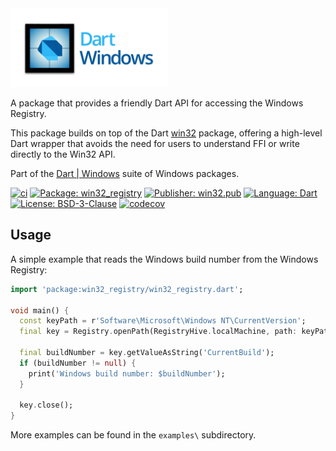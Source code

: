 <img src="https://raw.githubusercontent.com/dart-windows/.github/main/assets/dart-windows-card.png" width="50%" height="50%">

A package that provides a friendly Dart API for accessing the Windows Registry.

This package builds on top of the Dart [win32][win32_pub_link] package, offering
a high-level Dart wrapper that avoids the need for users to understand FFI or
write directly to the Win32 API.

Part of the [Dart | Windows][dart_windows_link] suite of Windows packages.

[![ci][ci_badge]][ci_link]
[![Package: win32_registry][package_badge]][package_link]
[![Publisher: win32.pub][publisher_badge]][publisher_link]
[![Language: Dart][language_badge]][language_link]
[![License: BSD-3-Clause][license_badge]][license_link]
[![codecov][codecov_badge_link]][codecov_link]

## Usage

A simple example that reads the Windows build number from the Windows Registry:

```dart
import 'package:win32_registry/win32_registry.dart';

void main() {
  const keyPath = r'Software\Microsoft\Windows NT\CurrentVersion';
  final key = Registry.openPath(RegistryHive.localMachine, path: keyPath);

  final buildNumber = key.getValueAsString('CurrentBuild');
  if (buildNumber != null) {
    print('Windows build number: $buildNumber');
  }

  key.close();
}
```

More examples can be found in the `examples\` subdirectory.

[ci_badge]: https://github.com/dart-windows/win32_registry/actions/workflows/dart.yml/badge.svg
[ci_link]: https://github.com/dart-windows/win32_registry/actions/workflows/dart.yml
[codecov_badge_link]: https://codecov.io/gh/dart-windows/win32_registry/branch/main/graph/badge.svg?token=Uvwq8pFjL5
[codecov_link]: https://codecov.io/gh/dart-windows/win32_registry
[dart_windows_link]: https://github.com/dart-windows
[language_badge]: https://img.shields.io/badge/language-Dart-blue.svg
[language_link]: https://dart.dev
[license_badge]: https://img.shields.io/github/license/dart-windows/win32_registry?color=blue
[license_link]: https://opensource.org/licenses/BSD-3-Clause
[package_badge]: https://img.shields.io/pub/v/win32_registry.svg
[package_link]: https://pub.dev/packages/win32_registry
[publisher_badge]: https://img.shields.io/pub/publisher/win32_registry.svg
[publisher_link]: https://pub.dev/publishers/win32.pub
[win32_pub_link]: https://pub.dev/packages/win32
